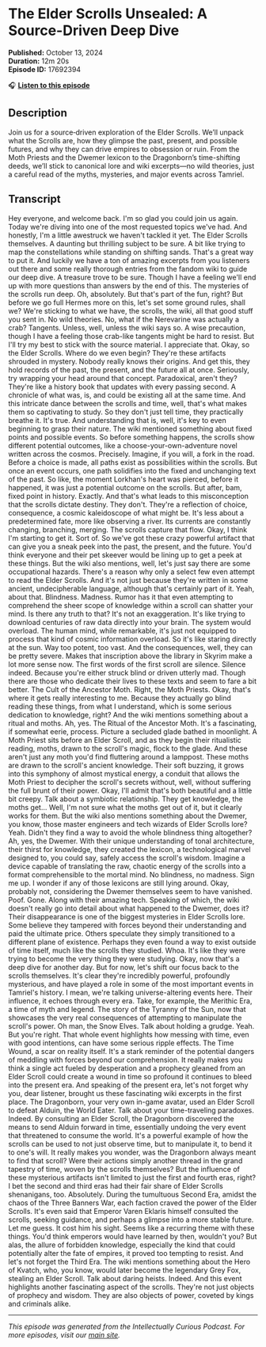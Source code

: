 # The Elder Scrolls Unsealed: A Source-Driven Deep Dive

**Published:** October 13, 2024  
**Duration:** 12m 20s  
**Episode ID:** 17692394

🎧 **[Listen to this episode](https://intellectuallycurious.buzzsprout.com/2529712/episodes/17692394-the-elder-scrolls-unsealed-a-source-driven-deep-dive)**

## Description

Join us for a source‑driven exploration of the Elder Scrolls. We’ll unpack what the Scrolls are, how they glimpse the past, present, and possible futures, and why they can drive empires to obsession or ruin. From the Moth Priests and the Dwemer lexicon to the Dragonborn’s time-shifting deeds, we’ll stick to canonical lore and wiki excerpts—no wild theories, just a careful read of the myths, mysteries, and major events across Tamriel.

## Transcript

Hey everyone, and welcome back. I'm so glad you could join us again. Today we're diving into one of the most requested topics we've had. And honestly, I'm a little awestruck we haven't tackled it yet. The Elder Scrolls themselves. A daunting but thrilling subject to be sure. A bit like trying to map the constellations while standing on shifting sands. That's a great way to put it. And luckily we have a ton of amazing excerpts from you listeners out there and some really thorough entries from the fandom wiki to guide our deep dive. A treasure trove to be sure. Though I have a feeling we'll end up with more questions than answers by the end of this. The mysteries of the scrolls run deep. Oh, absolutely. But that's part of the fun, right? But before we go full Hermes more on this, let's set some ground rules, shall we? We're sticking to what we have, the scrolls, the wiki, all that good stuff you sent in. No wild theories. No, what if the Nerevarine was actually a crab? Tangents. Unless, well, unless the wiki says so. A wise precaution, though I have a feeling those crab-like tangents might be hard to resist. But I'll try my best to stick with the source material. I appreciate that. Okay, so the Elder Scrolls. Where do we even begin? They're these artifacts shrouded in mystery. Nobody really knows their origins. And get this, they hold records of the past, the present, and the future all at once. Seriously, try wrapping your head around that concept. Paradoxical, aren't they? They're like a history book that updates with every passing second. A chronicle of what was, is, and could be existing all at the same time. And this intricate dance between the scrolls and time, well, that's what makes them so captivating to study. So they don't just tell time, they practically breathe it. It's true. And understanding that is, well, it's key to even beginning to grasp their nature. The wiki mentioned something about fixed points and possible events. So before something happens, the scrolls show different potential outcomes, like a choose-your-own-adventure novel written across the cosmos. Precisely. Imagine, if you will, a fork in the road. Before a choice is made, all paths exist as possibilities within the scrolls. But once an event occurs, one path solidifies into the fixed and unchanging text of the past. So like, the moment Lorkhan's heart was pierced, before it happened, it was just a potential outcome on the scrolls. But after, bam, fixed point in history. Exactly. And that's what leads to this misconception that the scrolls dictate destiny. They don't. They're a reflection of choice, consequence, a cosmic kaleidoscope of what might be. It's less about a predetermined fate, more like observing a river. Its currents are constantly changing, branching, merging. The scrolls capture that flow. Okay, I think I'm starting to get it. Sort of. So we've got these crazy powerful artifact that can give you a sneak peek into the past, the present, and the future. You'd think everyone and their pet skeever would be lining up to get a peek at these things. But the wiki also mentions, well, let's just say there are some occupational hazards. There's a reason why only a select few even attempt to read the Elder Scrolls. And it's not just because they're written in some ancient, undecipherable language, although that's certainly part of it. Yeah, about that. Blindness. Madness. Rumor has it that even attempting to comprehend the sheer scope of knowledge within a scroll can shatter your mind. Is there any truth to that? It's not an exaggeration. It's like trying to download centuries of raw data directly into your brain. The system would overload. The human mind, while remarkable, it's just not equipped to process that kind of cosmic information overload. So it's like staring directly at the sun. Way too potent, too vast. And the consequences, well, they can be pretty severe. Makes that inscription above the library in Skyrim make a lot more sense now. The first words of the first scroll are silence. Silence indeed. Because you're either struck blind or driven utterly mad. Though there are those who dedicate their lives to these texts and seem to fare a bit better. The Cult of the Ancestor Moth. Right, the Moth Priests. Okay, that's where it gets really interesting to me. Because they actually go blind reading these things, from what I understand, which is some serious dedication to knowledge, right? And the wiki mentions something about a ritual and moths. Ah, yes. The Ritual of the Ancestor Moth. It's a fascinating, if somewhat eerie, process. Picture a secluded glade bathed in moonlight. A Moth Priest sits before an Elder Scroll, and as they begin their ritualistic reading, moths, drawn to the scroll's magic, flock to the glade. And these aren't just any moth you'd find fluttering around a lamppost. These moths are drawn to the scroll's ancient knowledge. Their soft buzzing, it grows into this symphony of almost mystical energy, a conduit that allows the Moth Priest to decipher the scroll's secrets without, well, without suffering the full brunt of their power. Okay, I'll admit that's both beautiful and a little bit creepy. Talk about a symbiotic relationship. They get knowledge, the moths get... Well, I'm not sure what the moths get out of it, but it clearly works for them. But the wiki also mentions something about the Dwemer, you know, those master engineers and tech wizards of Elder Scrolls lore? Yeah. Didn't they find a way to avoid the whole blindness thing altogether? Ah, yes, the Dwemer. With their unique understanding of tonal architecture, their thirst for knowledge, they created the lexicon, a technological marvel designed to, you could say, safely access the scroll's wisdom. Imagine a device capable of translating the raw, chaotic energy of the scrolls into a format comprehensible to the mortal mind. No blindness, no madness. Sign me up. I wonder if any of those lexicons are still lying around. Okay, probably not, considering the Dwemer themselves seem to have vanished. Poof. Gone. Along with their amazing tech. Speaking of which, the wiki doesn't really go into detail about what happened to the Dwemer, does it? Their disappearance is one of the biggest mysteries in Elder Scrolls lore. Some believe they tampered with forces beyond their understanding and paid the ultimate price. Others speculate they simply transitioned to a different plane of existence. Perhaps they even found a way to exist outside of time itself, much like the scrolls they studied. Whoa. It's like they were trying to become the very thing they were studying. Okay, now that's a deep dive for another day. But for now, let's shift our focus back to the scrolls themselves. It's clear they're incredibly powerful, profoundly mysterious, and have played a role in some of the most important events in Tamriel's history. I mean, we're talking universe-altering events here. Their influence, it echoes through every era. Take, for example, the Merithic Era, a time of myth and legend. The story of the Tyranny of the Sun, now that showcases the very real consequences of attempting to manipulate the scroll's power. Oh man, the Snow Elves. Talk about holding a grudge. Yeah. But you're right. That whole event highlights how messing with time, even with good intentions, can have some serious ripple effects. The Time Wound, a scar on reality itself. It's a stark reminder of the potential dangers of meddling with forces beyond our comprehension. It really makes you think a single act fueled by desperation and a prophecy gleaned from an Elder Scroll could create a wound in time so profound it continues to bleed into the present era. And speaking of the present era, let's not forget why you, dear listener, brought us these fascinating wiki excerpts in the first place. The Dragonborn, your very own in-game avatar, used an Elder Scroll to defeat Alduin, the World Eater. Talk about your time-traveling paradoxes. Indeed. By consulting an Elder Scroll, the Dragonborn discovered the means to send Alduin forward in time, essentially undoing the very event that threatened to consume the world. It's a powerful example of how the scrolls can be used to not just observe time, but to manipulate it, to bend it to one's will. It really makes you wonder, was the Dragonborn always meant to find that scroll? Were their actions simply another thread in the grand tapestry of time, woven by the scrolls themselves? But the influence of these mysterious artifacts isn't limited to just the first and fourth eras, right? I bet the second and third eras had their fair share of Elder Scrolls shenanigans, too. Absolutely. During the tumultuous Second Era, amidst the chaos of the Three Banners War, each faction craved the power of the Elder Scrolls. It's even said that Emperor Varen Eklaris himself consulted the scrolls, seeking guidance, and perhaps a glimpse into a more stable future. Let me guess. It cost him his sight. Seems like a recurring theme with these things. You'd think emperors would have learned by then, wouldn't you? But alas, the allure of forbidden knowledge, especially the kind that could potentially alter the fate of empires, it proved too tempting to resist. And let's not forget the Third Era. The wiki mentions something about the Hero of Kvatch, who, you know, would later become the legendary Grey Fox, stealing an Elder Scroll. Talk about daring heists. Indeed. And this event highlights another fascinating aspect of the scrolls. They're not just objects of prophecy and wisdom. They are also objects of power, coveted by kings and criminals alike.

---
*This episode was generated from the Intellectually Curious Podcast. For more episodes, visit our [main site](https://intellectuallycurious.buzzsprout.com).*
